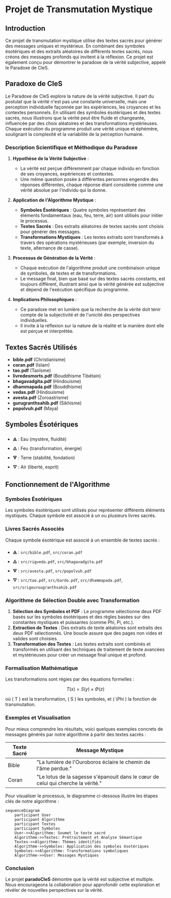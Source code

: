 # Projet de Transmutation Mystique

## Introduction

Ce projet de transmutation mystique utilise des textes sacrés pour générer des messages uniques et mystérieux. En combinant des symboles ésotériques et des extraits aléatoires de différents textes sacrés, nous créons des messages profonds qui invitent à la réflexion. Ce projet est également conçu pour démontrer le paradoxe de la vérité subjective, appelé le Paradoxe de CleS.

## Paradoxe de CleS

Le Paradoxe de CleS explore la nature de la vérité subjective. Il part du postulat que la vérité n'est pas une constante universelle, mais une perception individuelle façonnée par les expériences, les croyances et les contextes personnels. En utilisant des symboles ésotériques et des textes sacrés, nous illustrons que la vérité peut être fluide et changeante, influencée par des choix aléatoires et des transformations mystérieuses. Chaque exécution du programme produit une vérité unique et éphémère, soulignant la complexité et la variabilité de la perception humaine.

### Description Scientifique et Méthodique du Paradoxe

1. **Hypothèse de la Vérité Subjective** :
   - La vérité est perçue différemment par chaque individu en fonction de ses croyances, expériences et contextes.
   - Une même question posée à différentes personnes engendre des réponses différentes, chaque réponse étant considérée comme une vérité absolue par l'individu qui la donne.

2. **Application de l'Algorithme Mystique** :
   - **Symboles Ésotériques** : Quatre symboles représentant des éléments fondamentaux (eau, feu, terre, air) sont utilisés pour initier le processus.
   - **Textes Sacrés** : Des extraits aléatoires de textes sacrés sont choisis pour générer des messages.
   - **Transformations Mystiques** : Les textes extraits sont transformés à travers des opérations mystérieuses (par exemple, inversion du texte, alternance de casse).

3. **Processus de Génération de la Vérité** :
   - Chaque exécution de l'algorithme produit une combinaison unique de symboles, de textes et de transformations.
   - Le message final, bien que basé sur des textes sacrés constants, est toujours différent, illustrant ainsi que la vérité générée est subjective et dépend de l'exécution spécifique du programme.

4. **Implications Philosophiques** :
   - Ce paradoxe met en lumière que la recherche de la vérité doit tenir compte de la subjectivité et de l'unicité des perspectives individuelles.
   - Il invite à la réflexion sur la nature de la réalité et la manière dont elle est perçue et interprétée.

## Textes Sacrés Utilisés

- **bible.pdf** (Christianisme)
- **coran.pdf** (Islam)
- **tao.pdf** (Taoïsme)
- **livredesmorts.pdf** (Bouddhisme Tibétain)
- **bhagavadgita.pdf** (Hindouisme)
- **dhammapada.pdf** (Bouddhisme)
- **vedas.pdf** (Hindouisme)
- **avesta.pdf** (Zoroastrisme)
- **gurugranthsahib.pdf** (Sikhisme)
- **popolvuh.pdf** (Maya)

## Symboles Ésotériques

- **🜁** : Eau (mystère, fluidité)
- **🜂** : Feu (transformation, énergie)
- **🜃** : Terre (stabilité, fondation)
- **🜄** : Air (liberté, esprit)

## Fonctionnement de l'Algorithme

### Symboles Ésotériques

Les symboles ésotériques sont utilisés pour représenter différents éléments mystiques. Chaque symbole est associé à un ou plusieurs livres sacrés.

### Livres Sacrés Associés

Chaque symbole ésotérique est associé à un ensemble de textes sacrés :

- **🜁** : `src/bible.pdf`, `src/coran.pdf`
- **🜂** : `src/rigveda.pdf`, `src/bhagavadgita.pdf`
- **🜃** : `src/avesta.pdf`, `src/popolvuh.pdf`
- **🜄** : `src/tao.pdf`, `src/bardo.pdf`, `src/dhammapada.pdf`, `src/srigourougranthsahib.pdf`

### Algorithme de Sélection Double avec Transformation

1. **Sélection des Symboles et PDF** : Le programme sélectionne deux PDF basés sur les symboles ésotériques et des règles basées sur des constantes mystiques et puissantes (comme Phi, Pi, etc.).
2. **Extraction de Textes** : Des extraits de texte aléatoires sont extraits des deux PDF sélectionnés. Une boucle assure que des pages non vides et valides sont choisies.
3. **Transformation des Textes** : Les textes extraits sont combinés et transformés en utilisant des techniques de traitement de texte avancées et mystérieuses pour créer un message final unique et profond.

### Formalisation Mathématique

Les transformations sont régies par des équations formelles :

$$ T(x) = S(y) \times \Phi(z) $$

où \( T \) est la transformation, \( S \) les symboles, et \( \Phi \) la fonction de transmutation.

### Exemples et Visualisation

Pour mieux comprendre les résultats, voici quelques exemples concrets de messages générés par notre algorithme à partir des textes sacrés :

| Texte Sacré      | Message Mystique                                                                 |
|------------------|----------------------------------------------------------------------------------|
| Bible            | "La lumière de l'Ouroboros éclaire le chemin de l'âme perdue."                   |
| Coran            | "Le lotus de la sagesse s'épanouit dans le cœur de celui qui cherche la vérité." |

Pour visualiser le processus, le diagramme ci-dessous illustre les étapes clés de notre algorithme :

```mermaid
sequenceDiagram
    participant User
    participant Algorithme
    participant Textes
    participant Symboles
    User->>Algorithme: Soumet le texte sacré
    Algorithme->>Textes: Prétraitement et Analyse Sémantique
    Textes->>Algorithme: Thèmes identifiés
    Algorithme->>Symboles: Application des symboles ésotériques
    Symboles->>Algorithme: Transformations symboliques
    Algorithme->>User: Messages Mystiques
```

### Conclusion

Le projet **paradoCleS** démontre que la vérité est subjective et multiple. Nous encourageons la collaboration pour approfondir cette exploration et révéler de nouvelles perspectives sur la vérité.